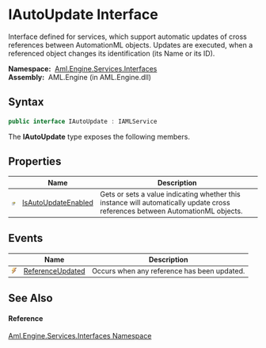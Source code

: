 IAutoUpdate Interface
=====================
Interface defined for services, which support automatic updates of cross references between AutomationML objects. Updates are executed, when a referenced object changes its identification (its Name or its ID).

  **Namespace:**  [Aml.Engine.Services.Interfaces][1]  
  **Assembly:**  AML.Engine (in AML.Engine.dll)

Syntax
------

```csharp
public interface IAutoUpdate : IAMLService
```

The **IAutoUpdate** type exposes the following members.


Properties
----------

                   | Name                     | Description                                                                                                                    
------------------ | ------------------------ | ------------------------------------------------------------------------------------------------------------------------------ 
![Public property] | [IsAutoUpdateEnabled][2] | Gets or sets a value indicating whether this instance will automatically update cross references between AutomationML objects. 


Events
------

                | Name                  | Description                                 
--------------- | --------------------- | ------------------------------------------- 
![Public event] | [ReferenceUpdated][3] | Occurs when any reference has been updated. 


See Also
--------

#### Reference
[Aml.Engine.Services.Interfaces Namespace][1]  

[1]: ../README.md
[2]: IsAutoUpdateEnabled.md
[3]: ReferenceUpdated.md
[4]: https://www.automationml.org
[5]: ../../icons/logoShade.png
[Public property]: ../../icons/pubproperty.gif "Public property"
[Public event]: ../../icons/pubevent.gif "Public event"